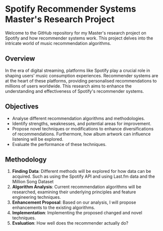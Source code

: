 # Spotify Recommender Systems Master's Research Project

Welcome to the GitHub repository for my Master's research project on Spotify and how recommender systems work. This project delves into the intricate world of music recommendation algorithms. 

## Overview

In the era of digital streaming, platforms like Spotify play a crucial role in shaping users' music consumption experiences. Recommender systems are at the heart of these platforms, providing personalised recommendations to millions of users worldwide. This research aims to enhance the understanding and effectiveness of Spotify's recommender systems.

## Objectives

- Analyse different recommendation algorithms and methodologies.
- Identify strengths, weaknesses, and potential areas for improvement.
- Propose novel techniques or modifications to enhance diversifications of recommendations. Furthermore, how album artwork can influence listening will be explored. 
- Evaluate the performance of these techniques.

## Methodology

1. **Finding Data**: Different methods will be explored for how data can be acquired. Such as using the Spotify API and using Last.fm data and the Million Song Dataset 
2. **Algorithm Analysis**: Current recommendation algorithms will be researched, examining their underlying principles and feature engineering techniques.
3. **Enhancement Proposal**: Based on our analysis, I will propose enhancements to the existing algorithms.
4. **Implementation**: Implementing the proposed changed and novel techniques.
5. **Evaluation**: How well does the recommender actually do?